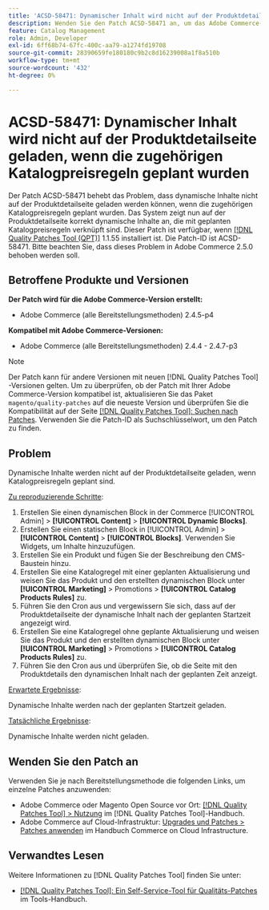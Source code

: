 ```yaml
---
title: 'ACSD-58471: Dynamischer Inhalt wird nicht auf der Produktdetailseite geladen, wenn die zugehörigen Katalogpreisregeln geplant wurden'
description: Wenden Sie den Patch ACSD-58471 an, um das Adobe Commerce-Problem zu beheben, bei dem dynamische Inhalte nicht auf der Produktdetailseite geladen werden können, wenn die zugehörigen Katalogpreisregeln geplant wurden.
feature: Catalog Management
role: Admin, Developer
exl-id: 6ff68b74-67fc-400c-aa79-a1274fd19708
source-git-commit: 28390659fe180180c9b2c8d16239008a1f8a510b
workflow-type: tm+mt
source-wordcount: '432'
ht-degree: 0%

---
```


# ACSD-58471: Dynamischer Inhalt wird nicht auf der Produktdetailseite geladen, wenn die zugehörigen Katalogpreisregeln geplant wurden

Der Patch ACSD-58471 behebt das Problem, dass dynamische Inhalte nicht auf der Produktdetailseite geladen werden können, wenn die zugehörigen Katalogpreisregeln geplant wurden. Das System zeigt nun auf der Produktdetailseite korrekt dynamische Inhalte an, die mit geplanten Katalogpreisregeln verknüpft sind. Dieser Patch ist verfügbar, wenn [[!DNL Quality Patches Tool (QPT)]](/help/tools/quality-patches-tool/quality-patches-tool-to-self-serve-quality-patches.md) 1.1.55 installiert ist. Die Patch-ID ist ACSD-58471. Bitte beachten Sie, dass dieses Problem in Adobe Commerce 2.5.0 behoben werden soll.

## Betroffene Produkte und Versionen

**Der Patch wird für die Adobe Commerce-Version erstellt:**
* Adobe Commerce (alle Bereitstellungsmethoden) 2.4.5-p4

**Kompatibel mit Adobe Commerce-Versionen:**
* Adobe Commerce (alle Bereitstellungsmethoden) 2.4.4 - 2.4.7-p3

>[!NOTE]
>
>Der Patch kann für andere Versionen mit neuen [!DNL Quality Patches Tool] -Versionen gelten. Um zu überprüfen, ob der Patch mit Ihrer Adobe Commerce-Version kompatibel ist, aktualisieren Sie das Paket `magento/quality-patches` auf die neueste Version und überprüfen Sie die Kompatibilität auf der Seite [[!DNL Quality Patches Tool]: Suchen nach Patches](https://experienceleague.adobe.com/tools/commerce-quality-patches/index.html). Verwenden Sie die Patch-ID als Suchschlüsselwort, um den Patch zu finden.

## Problem

Dynamische Inhalte werden nicht auf der Produktdetailseite geladen, wenn Katalogpreisregeln geplant sind.

<u>Zu reproduzierende Schritte</u>:

1. Erstellen Sie einen dynamischen Block in der Commerce [!UICONTROL Admin] > **[!UICONTROL Content]** > **[!UICONTROL Dynamic Blocks]**.
1. Erstellen Sie einen statischen Block in [!UICONTROL Admin] > **[!UICONTROL Content]** > **[!UICONTROL Blocks]**. Verwenden Sie Widgets, um Inhalte hinzuzufügen.
1. Erstellen Sie ein Produkt und fügen Sie der Beschreibung den CMS-Baustein hinzu.
1. Erstellen Sie eine Katalogregel mit einer geplanten Aktualisierung und weisen Sie das Produkt und den erstellten dynamischen Block unter **[!UICONTROL Marketing]** > Promotions > **[!UICONTROL Catalog Products Rules]** zu.
1. Führen Sie den Cron aus und vergewissern Sie sich, dass auf der Produktdetailseite der dynamische Inhalt nach der geplanten Startzeit angezeigt wird.
1. Erstellen Sie eine Katalogregel ohne geplante Aktualisierung und weisen Sie das Produkt und den erstellten dynamischen Block unter **[!UICONTROL Marketing]** > Promotions > **[!UICONTROL Catalog Products Rules]** zu.
1. Führen Sie den Cron aus und überprüfen Sie, ob die Seite mit den Produktdetails den dynamischen Inhalt nach der geplanten Zeit anzeigt.


<u>Erwartete Ergebnisse</u>:

Dynamische Inhalte werden nach der geplanten Startzeit geladen.

<u>Tatsächliche Ergebnisse</u>:

Dynamische Inhalte werden nicht geladen.

## Wenden Sie den Patch an

Verwenden Sie je nach Bereitstellungsmethode die folgenden Links, um einzelne Patches anzuwenden:

* Adobe Commerce oder Magento Open Source vor Ort: [[!DNL Quality Patches Tool] > Nutzung](/help/tools/quality-patches-tool/usage.md) im [!DNL Quality Patches Tool]-Handbuch.
* Adobe Commerce auf Cloud-Infrastruktur: [Upgrades und Patches > Patches anwenden](https://experienceleague.adobe.com/docs/commerce-cloud-service/user-guide/develop/upgrade/apply-patches.html) im Handbuch Commerce on Cloud Infrastructure.


## Verwandtes Lesen

Weitere Informationen zu [!DNL Quality Patches Tool] finden Sie unter:

* [[!DNL Quality Patches Tool]: Ein Self-Service-Tool für Qualitäts-Patches](/help/tools/quality-patches-tool/quality-patches-tool-to-self-serve-quality-patches.md) im Tools-Handbuch.
